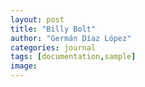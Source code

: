 ```yaml
---
layout: post
title: "Billy Bolt"
author: "Germán Díaz López"
categories: journal
tags: [documentation,sample]
image: 
---
```

